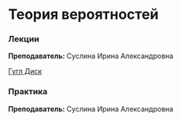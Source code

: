 # Теория вероятностей	

### Лекции

**Преподаватель:** Суслина Ирина Александровна

[Гугл Диск](https://drive.google.com/drive/folders/1xpOa-rTGdLWPfsA9euCG1-hARwVa5w2L?usp=sharing)

### Практика

**Преподаватель:** 	Суслина Ирина Александровна  
